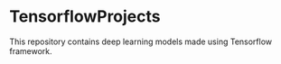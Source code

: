 # TensorflowProjects

This repository contains deep learning models made using Tensorflow framework.
